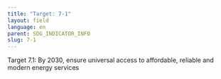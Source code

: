 ```yaml
---
title: "Target: 7-1"
layout: field
language: en
parent: SDG_INDICATOR_INFO
slug: 7-1
---
```

Target 7.1: By 2030, ensure universal access to affordable, reliable and modern energy services